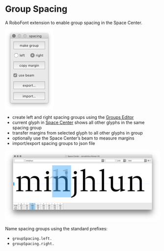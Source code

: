 Group Spacing
=============

A RoboFont extension to enable group spacing in the Space Center.

![](imgs/groupSpacingWindow.png)

- create left and right spacing groups using the [Groups Editor]
- current glyph in [Space Center] shows all other glyphs in the same spacing group
- transfer margins from selected glyph to all other glyphs in group
- optionally use the Space Center’s beam to measure margins
- import/export spacing groups to json file

![](imgs/spaceCenterSelected.png)

Name spacing groups using the standard prefixes:

- `groupSpacing.left.`
- `groupSpacing.right.`

[Groups Editor]: http://robofont.com/documentation/workspace/groups-editor/
[Space Center]: http://robofont.com/documentation/workspace/space-center
